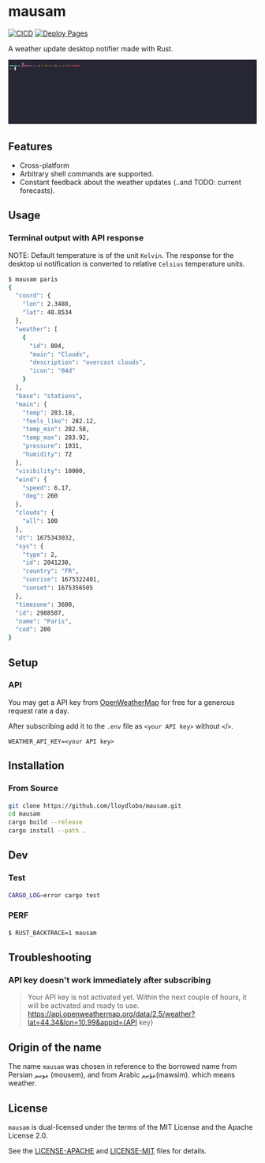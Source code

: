 # mausam

[![CICD](https://github.com/lloydlobo/mausam/actions/workflows/CICD.yml/badge.svg)](https://github.com/lloydlobo/mausam/actions/workflows/CICD.yml)
[![Deploy Pages](https://github.com/lloydlobo/mausam/actions/workflows/docs.yml/badge.svg)](https://github.com/lloydlobo/mausam/actions/workflows/docs.yml)

A weather update desktop notifier made with Rust.

![mausam](https://github.com/lloydlobo/mausam/blob/master/assets/demo.gif)

## Features

- Cross-platform
- Arbitrary shell commands are supported.
- Constant feedback about the weather updates (..and TODO: current forecasts).
<!-- TODO: * Export results to various formats: CSV, JSON, Markdown, AsciiDoc. -->

## Usage

### Terminal output with API response

NOTE: Default temperature is of the unit `Kelvin`.
The response for the desktop ui notification is converted to relative `Celsius` temperature units.

```sh
$ mausam paris
{
  "coord": {
    "lon": 2.3488,
    "lat": 48.8534
  },
  "weather": [
    {
      "id": 804,
      "main": "Clouds",
      "description": "overcast clouds",
      "icon": "04d"
    }
  ],
  "base": "stations",
  "main": {
    "temp": 283.18,
    "feels_like": 282.12,
    "temp_min": 282.58,
    "temp_max": 283.92,
    "pressure": 1031,
    "humidity": 72
  },
  "visibility": 10000,
  "wind": {
    "speed": 6.17,
    "deg": 260
  },
  "clouds": {
    "all": 100
  },
  "dt": 1675343032,
  "sys": {
    "type": 2,
    "id": 2041230,
    "country": "FR",
    "sunrise": 1675322401,
    "sunset": 1675356505
  },
  "timezone": 3600,
  "id": 2988507,
  "name": "Paris",
  "cod": 200
}
```

## Setup

### API

You may get a API key from [OpenWeatherMap](https://openweathermap.org/api) for
free for a generous request rate a day.

After subscribing add it to the `.env` file as `<your API key>` without `<`/`>`.

```bashls
WEATHER_API_KEY=<your API key>
```

## Installation

### From Source

```sh
git clone https://github.com/lloydlobo/mausam.git
cd mausam
cargo build --release
cargo install --path .
```

## Dev

### Test

```sh
CARGO_LOG=error cargo test
```

### PERF

```sh
$ RUST_BACKTRACE=1 mausam
```

## Troubleshooting

### API key doesn't work immediately after subscribing

> Your API key is not activated yet. Within the next couple of hours, it will be activated and ready to use. https://api.openweathermap.org/data/2.5/weather?lat=44.34&lon=10.99&appid={API key}

## Origin of the name

The name `mausam` was chosen in reference to the borrowed name
from Persian `موسم` (mousem), and from Arabic `مَوْسِم`(mawsim). which means weather.

## License

`mausam` is dual-licensed under the terms of the MIT License and the Apache License 2.0.

See the [LICENSE-APACHE](LICENSE-APACHE) and [LICENSE-MIT](LICENSE-MIT) files for details.
